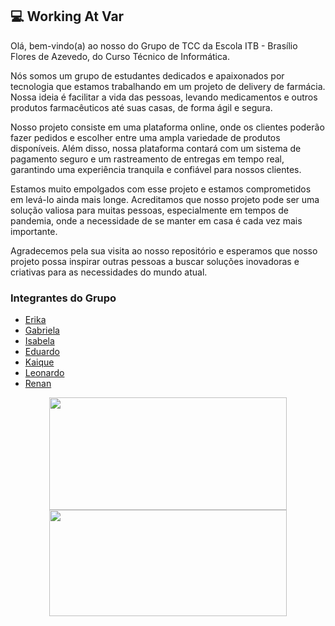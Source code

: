 ## :computer: Working At Var

Olá, bem-vindo(a) ao nosso do Grupo de TCC da Escola ITB - Brasílio Flores de Azevedo, do Curso Técnico de Informática.

Nós somos um grupo de estudantes dedicados e apaixonados por tecnologia que estamos trabalhando em um projeto de delivery de farmácia. Nossa ideia é facilitar a vida das pessoas, levando medicamentos e outros produtos farmacêuticos até suas casas, de forma ágil e segura.

Nosso projeto consiste em uma plataforma online, onde os clientes poderão fazer pedidos e escolher entre uma ampla variedade de produtos disponíveis. Além disso, nossa plataforma contará com um sistema de pagamento seguro e um rastreamento de entregas em tempo real, garantindo uma experiência tranquila e confiável para nossos clientes.

Estamos muito empolgados com esse projeto e estamos comprometidos em levá-lo ainda mais longe. Acreditamos que nosso projeto pode ser uma solução valiosa para muitas pessoas, especialmente em tempos de pandemia, onde a necessidade de se manter em casa é cada vez mais importante.

Agradecemos pela sua visita ao nosso repositório e esperamos que nosso projeto possa inspirar outras pessoas a buscar soluções inovadoras e criativas para as necessidades do mundo atual.

### Integrantes do Grupo
- <a href="https://github.com/ErikaSoares1">Erika</a>
- <a href="#" target="_blank">Gabriela</a>
- <a href="#" target="_blank">Isabela</a>
- <a href="#">Eduardo</a>
- <a href="https://github.com/kaiqueolinvs">Kaique</a>
- <a href="https://github.com/lisboa-leo">Leonardo</a>
- <a href="https://github.com/Renan573">Renan</a>


<div align="center">
  <a href="https://github.com/Working-At-Var">
  <img height="180em" width="380em"  src="https://github-readme-stats.vercel.app/api?username=Working-At-Var&show_icons=true&theme=tokyonight&include_all_commits=true&count_private=true"/>
  <img height="170em" width="380em" src="https://github-readme-stats.vercel.app/api/top-langs/?username=Working-At-Var&layout=compact&langs_count=7&theme=tokyonight"/>
</div>

